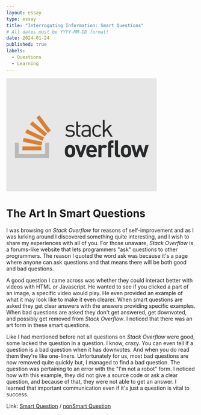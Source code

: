 ```yaml
---
layout: essay
type: essay
title: "Interrogating Information: Smart Questions"
# All dates must be YYYY-MM-DD format!
date: 2024-01-24
published: true
labels:
  - Questions
  - Learning
---
```


<img width = "400px" class="rounded float-start pe-4" src="../img/stackoverflow.png">

<h1> The Art In Smart Questions</h1>

  <p>I was browsing on <i>Stack Overflow</i> for reasons of self-improvement and as I was lurking around I discovered something quite interesting, and I wish to share my experiences with all of you. For those unaware, <i>Stack Overflow</i> is a forums-like website that lets programmers "ask" questions to other programmers. The reason I quoted the word ask was because it's a page where anyone can ask questions and that means there will be both good and bad questions.</p>
  
  <p>A good question I came across was whether they could interact better with videos with HTML or Javascript. He wanted to see if you clicked a part of an image, a specific video would play. He even provided an example of what it may look like to make it even clearer.  When smart questions are asked they get clear answers with the answers providing specific examples. When bad questions are asked they don't get answered, get downvoted, and possibly get removed from <i>Stack Overflow</i>. I noticed that there was an art form in these smart questions.</p>

 <p>Like I had mentioned before not all questions on <i>Stack Overflow</i> were good, some lacked the question in a question. I know, crazy. You can even tell if a question is a bad question when it has downvotes. And when you do read them they're like one-liners. Unfortunately for us, most bad questions are now removed quite quickly but, I managed to find a bad question. The question was pertaining to an error with the "I'm not a robot" form. I noticed how with this example, they did not give a source code or ask a clear question, and because of that, they were not able to get an answer. I learned that important communication even if it's just a question is vital to success.</p>

 Link: <a href="https://stackoverflow.com/questions/16626673/playing-a-video-when-clicking-on-an-element-of-an-image">Smart Question</a> /
 <a href="https://stackoverflow.com/questions/77883991/error-when-submit-recaptcha-on-orbeon-form">nonSmart Question</a>
 


